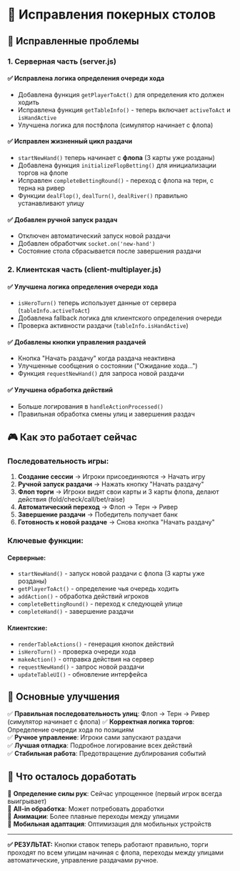 # 🎰 Исправления покерных столов

## 🔧 Исправленные проблемы

### 1. **Серверная часть (server.js)**

#### ✅ Исправлена логика определения очереди хода
- Добавлена функция `getPlayerToAct()` для определения кто должен ходить
- Исправлена функция `getTableInfo()` - теперь включает `activeToAct` и `isHandActive`
- Улучшена логика для постфлопа (симулятор начинает с флопа)

#### ✅ Исправлен жизненный цикл раздачи 
- `startNewHand()` теперь начинает с **флопа** (3 карты уже розданы)
- Добавлена функция `initializeFlopBetting()` для инициализации торгов на флопе
- Исправлен `completeBettingRound()` - переход с флопа на терн, с терна на ривер
- Функции `dealFlop()`, `dealTurn()`, `dealRiver()` правильно устанавливают улицу

#### ✅ Добавлен ручной запуск раздач
- Отключен автоматический запуск новой раздачи
- Добавлен обработчик `socket.on('new-hand')` 
- Состояние стола сбрасывается после завершения раздачи

### 2. **Клиентская часть (client-multiplayer.js)**

#### ✅ Улучшена логика определения очереди хода
- `isHeroTurn()` теперь использует данные от сервера (`tableInfo.activeToAct`)
- Добавлена fallback логика для клиентского определения очереди
- Проверка активности раздачи (`tableInfo.isHandActive`)

#### ✅ Добавлены кнопки управления раздачей
- Кнопка "Начать раздачу" когда раздача неактивна
- Улучшенные сообщения о состоянии ("Ожидание хода...")
- Функция `requestNewHand()` для запроса новой раздачи

#### ✅ Улучшена обработка действий
- Больше логирования в `handleActionProcessed()`
- Правильная обработка смены улиц и завершения раздач

## 🎮 Как это работает сейчас

### Последовательность игры:

1. **Создание сессии** → Игроки присоединяются → Начать игру
2. **Ручной запуск раздачи** → Нажать кнопку "Начать раздачу"  
3. **Флоп торги** → Игроки видят свои карты и 3 карты флопа, делают действия (fold/check/call/bet/raise)
4. **Автоматический переход** → Флоп → Терн → Ривер
5. **Завершение раздачи** → Победитель получает банк
6. **Готовность к новой раздаче** → Снова кнопка "Начать раздачу"

### Ключевые функции:

#### Серверные:
- `startNewHand()` - запуск новой раздачи с флопа (3 карты уже розданы)
- `getPlayerToAct()` - определение чья очередь ходить  
- `addAction()` - обработка действий игроков
- `completeBettingRound()` - переход к следующей улице
- `completeHand()` - завершение раздачи

#### Клиентские:
- `renderTableActions()` - генерация кнопок действий
- `isHeroTurn()` - проверка очереди хода
- `makeAction()` - отправка действия на сервер
- `requestNewHand()` - запрос новой раздачи
- `updateTableUI()` - обновление интерфейса

## 🎯 Основные улучшения

✅ **Правильная последовательность улиц**: Флоп → Терн → Ривер (симулятор начинает с флопа)
✅ **Корректная логика торгов**: Определение очереди хода по позициям  
✅ **Ручное управление**: Игроки сами запускают раздачи  
✅ **Лучшая отладка**: Подробное логирование всех действий  
✅ **Стабильная работа**: Предотвращение дублирования событий

## 🔧 Что осталось доработать

🔧 **Определение силы рук**: Сейчас упрощенное (первый игрок всегда выигрывает)  
🔧 **All-in обработка**: Может потребовать доработки  
🔧 **Анимации**: Более плавные переходы между улицами  
🔧 **Мобильная адаптация**: Оптимизация для мобильных устройств

---

**✅ РЕЗУЛЬТАТ:** Кнопки ставок теперь работают правильно, торги проходят по всем улицам начиная с флопа, переходы между улицами автоматические, управление раздачами ручное. 